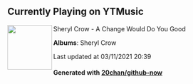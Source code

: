 ## Currently Playing on YTMusic

[<img align="left" width="100" src="https://lh3.googleusercontent.com/MNMxpgcqEIE9nXhCsHXO9oQwZvnJbJeKMUYy1_HhGd-vjQ2P_7sAdE2VCiRopvLUVnZXIq-4rj2V3nlH">](https://music.youtube.com/watch?v=voQHSsQF9Vs)

Sheryl Crow - A Change Would Do You Good

**Albums**: Sheryl Crow

Last updated at 03/11/2021 20:39

#### Generated with [20chan/github-now](https://github.com/20chan/github-now)


<!--
**20chan/20chan** is a ✨ _special_ ✨ repository because its `README.md` (this file) appears on your GitHub profile.

Here are some ideas to get you started:

- 🔭 I’m currently working on ...
- 🌱 I’m currently learning ...
- 👯 I’m looking to collaborate on ...
- 🤔 I’m looking for help with ...
- 💬 Ask me about ...
- 📫 How to reach me: ...
- 😄 Pronouns: ...
- ⚡ Fun fact: ...
-->
